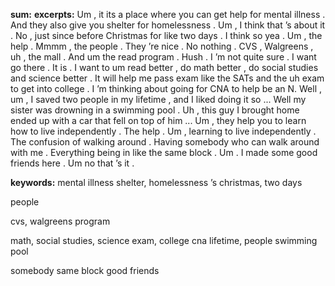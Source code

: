 **sum:**
**excerpts:**
Um , it its a place where you can get help for mental illness .
And they also give you shelter for homelessness .
Um , I think that ’s about it .
No , just since before Christmas for like two days .
I think so yea .
Um , the help .
Mmmm , the people .
They ’re nice .
No nothing .
CVS , Walgreens , uh , the mall .
And um the read program .
Hush . I ’m not quite sure .
I want go there .
It is . I want to um read better , do math better , do social studies and science better .
It will help me pass exam like the SATs and the uh exam to get into college .
I ’m thinking about going for CNA to help be an N.
Well , um , I saved two people in my lifetime , and I liked doing it so ...
Well my sister was drowning in a swimming pool . Uh , this guy I brought home ended up with a car that fell on top of him ...
Um , they help you to learn how to live independently .
The help .
Um , learning to live independently .
The confusion of walking around .
Having somebody who can walk around with me .
Everything being in like the same block .
Um . I made some good friends here .
Um no that ’s it .

**keywords:**
mental illness
shelter, homelessness
’s
christmas, two days


people


cvs, walgreens
program


math, social studies, science
exam, college
cna
lifetime, people
swimming pool




somebody
same block
good friends


